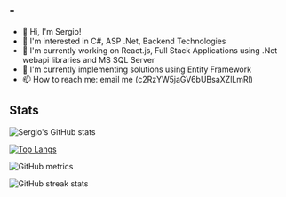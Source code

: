## - 
- 👋 Hi, I'm Sergio!
- 👀 I'm interested in C#, ASP .Net, Backend Technologies
- 👀 I'm currently working on React.js, Full Stack Applications using .Net webapi libraries and MS SQL Server
- 🌱 I'm currently implementing solutions using Entity Framework
- 📫 How to reach me: email me (c2RzYW5jaGV6bUBsaXZlLmRl)





## Stats

![Sergio's GitHub stats](https://github-readme-stats.vercel.app/api?username=sdsanchezm&theme=aura_dark&show_icons=true)

[![Top Langs](https://github-readme-stats.vercel.app/api/top-langs/?username=sdsanchezm&theme=aura_dark)](https://github.com/anuraghazra/github-readme-stats)

![GitHub metrics](https://metrics.lecoq.io/sdsanchezm)

![GitHub streak stats](https://github-readme-streak-stats.herokuapp.com/?user=sdsanchezm)
